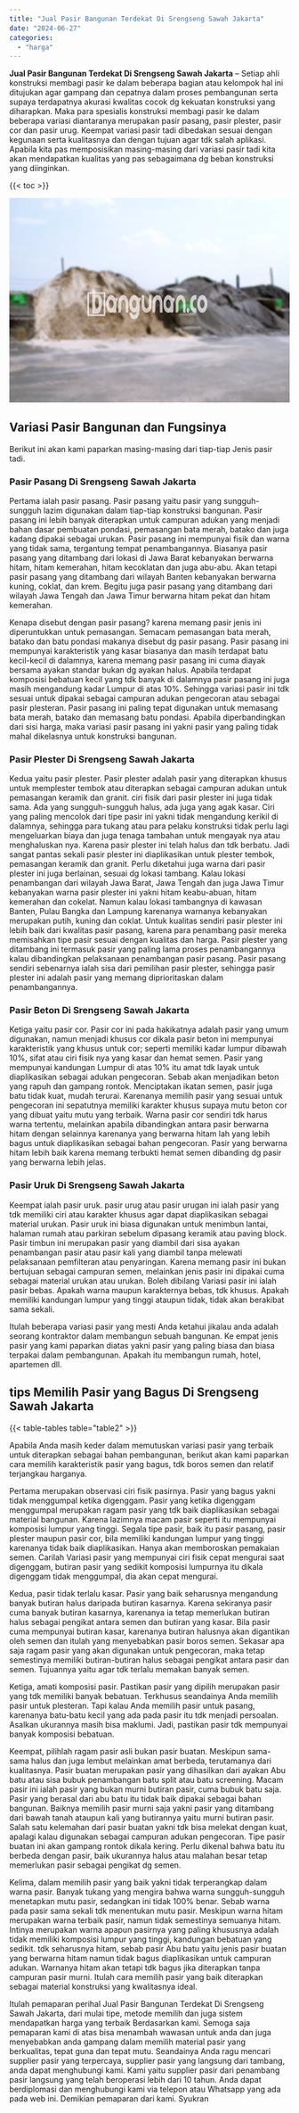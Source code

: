 ```yaml
---
title: "Jual Pasir Bangunan Terdekat Di Srengseng Sawah Jakarta"
date: "2024-06-27"
categories: 
  - "harga"
---
```


**Jual Pasir Bangunan Terdekat Di Srengseng Sawah Jakarta** – Setiap ahli konstruksi membagi pasir ke dalam beberapa bagian atau kelompok hal ini ditujukan agar gampang dan cepatnya dalam proses pembangunan serta supaya terdapatnya akurasi kwalitas cocok dg kekuatan konstruksi yang diharapkan. Maka para spesialis konstruksi membagi pasir ke dalam beberapa variasi diantaranya merupakan pasir pasang, pasir plester, pasir cor dan pasir urug. Keempat variasi pasir tadi dibedakan sesuai dengan kegunaan serta kualitasnya dan dengan tujuan agar tdk salah aplikasi. Apabila kita pas memposisikan masing-masing dari variasi pasir tadi kita akan mendapatkan kualitas yang pas sebagaimana dg beban konstruksi yang diinginkan.

{{< toc >}}

![Jual Pasir Bangunan Terdekat Di Srengseng Sawah Jakarta](/images/jual-pasir-bangunan-07.png)

## Variasi Pasir Bangunan dan Fungsinya

Berikut ini akan kami paparkan masing-masing dari tiap-tiap Jenis pasir tadi.

### Pasir Pasang Di Srengseng Sawah Jakarta

Pertama ialah pasir pasang. Pasir pasang yaitu pasir yang sungguh-sungguh lazim digunakan dalam tiap-tiap konstruksi bangunan. Pasir pasang ini lebih banyak diterapkan untuk campuran adukan yang menjadi bahan dasar pembuatan pondasi, pemasangan bata merah, batako dan juga kadang dipakai sebagai urukan. Pasir pasang ini mempunyai fisik dan warna yang tidak sama, tergantung tempat penambangannya. Biasanya pasir pasang yang ditambang dari lokasi di Jawa Barat kebanyakan berwarna hitam, hitam kemerahan, hitam kecoklatan dan juga abu-abu. Akan tetapi pasir pasang yang ditambang dari wilayah Banten kebanyakan berwarna kuning, coklat, dan krem. Begitu juga pasir pasang yang ditambang dari wilayah Jawa Tengah dan Jawa Timur berwarna hitam pekat dan hitam kemerahan.

Kenapa disebut dengan pasir pasang? karena memang pasir jenis ini diperuntukkan untuk pemasangan. Semacam pemasangan bata merah, batako dan batu pondasi makanya disebut dg pasir pasang. Pasir pasang ini mempunyai karakteristik yang kasar biasanya dan masih terdapat batu kecil-kecil di dalamnya, karena memang pasir pasang ini cuma diayak bersama ayakan standar bukan dg ayakan halus. Apabila terdapat komposisi bebatuan kecil yang tdk banyak di dalamnya pasir pasang ini juga masih mengandung kadar Lumpur di atas 10%. Sehingga variasi pasir ini tdk sesuai untuk dipakai sebagai campuran adukan pengecoran atau sebagai pasir plesteran. Pasir pasang ini paling tepat digunakan untuk memasang bata merah, batako dan memasang batu pondasi. Apabila diperbandingkan dari sisi harga, maka variasi pasir pasang ini yakni pasir yang paling tidak mahal dikelasnya untuk konstruksi bangunan.

### Pasir Plester Di Srengseng Sawah Jakarta

Kedua yaitu pasir plester. Pasir plester adalah pasir yang diterapkan khusus untuk memplester tembok atau diterapkan sebagai campuran adukan untuk pemasangan keramik dan granit. ciri fisik dari pasir plester ini juga tidak sama. Ada yang sungguh-sungguh halus, ada juga yang agak kasar. Ciri yang paling mencolok dari tipe pasir ini yakni tidak mengandung kerikil di dalamnya, sehingga para tukang atau para pelaku konstruksi tidak perlu lagi mengeluarkan biaya dan juga tenaga tambahan untuk mengayak nya atau menghaluskan nya. Karena pasir plester ini telah halus dan tdk berbatu. Jadi sangat pantas sekali pasir plester ini diaplikasikan untuk plester tembok, pemasangan keramik dan granit. Perlu diketahui juga warna dari pasir plester ini juga berlainan, sesuai dg lokasi tambang. Kalau lokasi penambangan dari wilayah Jawa Barat, Jawa Tengah dan juga Jawa Timur kebanyakan warna pasir plester ini yakni hitam keabu-abuan, hitam kemerahan dan cokelat. Namun kalau lokasi tambangnya di kawasan Banten, Pulau Bangka dan Lampung karenanya warnanya kebanyakan merupakan putih, kuning dan coklat. Untuk kualitas sendiri pasir plester ini lebih baik dari kwalitas pasir pasang, karena para penambang pasir mereka memisahkan tipe pasir sesuai dengan kualitas dan harga. Pasir plester yang ditambang ini termasuk pasir yang paling lama proses penambangannya kalau dibandingkan pelaksanaan penambangan pasir pasang. Pasir pasang sendiri sebenarnya ialah sisa dari pemilihan pasir plester, sehingga pasir plester ini adalah pasir yang memang diprioritaskan dalam penambangannya.

### Pasir Beton Di Srengseng Sawah Jakarta

Ketiga yaitu pasir cor. Pasir cor ini pada hakikatnya adalah pasir yang umum digunakan, namun menjadi khusus cor dikala pasir beton ini mempunyai karakteristik yang khusus untuk cor; seperti memiliki kadar lumpur dibawah 10%, sifat atau ciri fisik nya yang kasar dan hemat semen. Pasir yang mempunyai kandungan Lumpur di atas 10% itu amat tdk layak untuk diaplikasikan sebagai adukan pengecoran. Sebab akan menjadikan beton yang rapuh dan gampang rontok. Menciptakan ikatan semen, pasir juga batu tidak kuat, mudah terurai. Karenanya memilih pasir yang sesuai untuk pengecoran ini sepatutnya memiliki karakter khusus supaya mutu beton cor yang dibuat yaitu mutu yang terbaik. Warna pasir cor sendiri tdk harus warna tertentu, melainkan apabila dibandingkan antara pasir berwarna hitam dengan selainnya karenanya yang berwarna hitam lah yang lebih bagus untuk diaplikasikan sebagai bahan pengecoran. Pasir yang berwarna hitam lebih baik karena memang terbukti hemat semen dibanding dg pasir yang berwarna lebih jelas.

### Pasir Uruk Di Srengseng Sawah Jakarta

Keempat ialah pasir uruk. pasir urug atau pasir urugan ini ialah pasir yang tdk memiliki ciri atau karakter khusus agar dapat diaplikasikan sebagai material urukan. Pasir uruk ini biasa digunakan untuk menimbun lantai, halaman rumah atau parkiran sebelum dipasang keramik atau paving block. Pasir timbun ini merupakan pasir yang diambil dari sisa ayakan penambangan pasir atau pasir kali yang diambil tanpa melewati pelaksanaan pemfilteran atau penyaringan. Karena memang pasir ini bukan bertujuan sebagai campuran semen, melainkan jenis pasir ini dipakai cuma sebagai material urukan atau urukan. Boleh dibilang Variasi pasir ini ialah pasir bebas. Apakah warna maupun karakternya bebas, tdk khusus. Apakah memiliki kandungan lumpur yang tinggi ataupun tidak, tidak akan berakibat sama sekali.

Itulah beberapa variasi pasir yang mesti Anda ketahui jikalau anda adalah seorang kontraktor dalam membangun sebuah bangunan. Ke empat jenis pasir yang kami paparkan diatas yakni pasir yang paling biasa dan biasa terpakai dalam pembangunan. Apakah itu membangun rumah, hotel, apartemen dll.

## tips Memilih Pasir yang Bagus Di Srengseng Sawah Jakarta

{{< table-tables table="table2" >}}

Apabila Anda masih keder dalam memutuskan variasi pasir yang terbaik untuk diterapkan sebagai bahan pembangunan, berikut akan kami paparkan cara memilih karakteristik pasir yang bagus, tdk boros semen dan relatif terjangkau harganya.

Pertama merupakan observasi ciri fisik pasirnya. Pasir yang bagus yakni tidak menggumpal ketika digenggam. Pasir yang ketika digenggam menggumpal merupakan ragam pasir yang tdk baik diaplikasikan sebagai material bangunan. Karena lazimnya macam pasir seperti itu mempunyai komposisi lumpur yang tinggi. Segala tipe pasir, baik itu pasir pasang, pasir plester maupun pasir cor, bila memiliki kandungan lumpur yang tinggi karenanya tidak baik diaplikasikan. Hanya akan memboroskan pemakaian semen. Carilah Variasi pasir yang mempunyai ciri fisik cepat mengurai saat digenggam, butiran pasir yang sedikit komposisi lumpurnya itu dikala digenggam tidak menggumpal, dia akan cepat mengurai.

Kedua, pasir tidak terlalu kasar. Pasir yang baik seharusnya mengandung banyak butiran halus daripada butiran kasarnya. Karena sekiranya pasir cuma banyak butiran kasarnya, karenanya ia tetap memerlukan butiran halus sebagai pengikat antara semen dan butiran yang kasar. Bila pasir cuma mempunyai butiran kasar, karenanya butiran halusnya akan digantikan oleh semen dan itulah yang menyebabkan pasir boros semen. Sekasar apa saja ragam pasir yang akan digunakan untuk pengecoran, maka tetap semestinya memiliki butiran-butiran halus sebagai pengikat antara pasir dan semen. Tujuannya yaitu agar tdk terlalu memakan banyak semen.

Ketiga, amati komposisi pasir. Pastikan pasir yang dipilih merupakan pasir yang tdk memiliki banyak bebatuan. Terkhusus seandainya Anda memilih pasir untuk plesteran. Tapi kalau Anda memilih pasir untuk pasang, karenanya batu-batu kecil yang ada pada pasir itu tdk menjadi persoalan. Asalkan ukurannya masih bisa maklumi. Jadi, pastikan pasir tdk mempunyai banyak komposisi bebatuan.

Keempat, pilihlah ragam pasir asli bukan pasir buatan. Meskipun sama-sama halus dan juga lembut melainkan amat berbeda, terutamanya dari kualitasnya. Pasir buatan merupakan pasir yang dihasilkan dari ayakan Abu batu atau sisa bubuk penambangan batu split atau batu screening. Macam pasir ini ialah pasir yang bukan murni butiran pasir, cuma bubuk batu saja. Pasir yang berasal dari abu batu itu tidak baik dipakai sebagai bahan bangunan. Baiknya memilih pasir murni saja yakni pasir yang ditambang dari bawah tanah ataupun kali yang butirannya yaitu murni butiran pasir. Salah satu kelemahan dari pasir buatan yakni tdk bisa melekat dengan kuat, apalagi kalau digunakan sebagai campuran adukan pengecoran. Tipe pasir buatan ini akan gampang rontok dikala kering. Perlu dikenal bahwa batu itu berbeda dengan pasir, baik ukurannya halus atau malahan besar tetap memerlukan pasir sebagai pengikat dg semen.

Kelima, dalam memilih pasir yang baik yakni tidak terperangkap dalam warna pasir. Banyak tukang yang mengira bahwa warna sungguh-sungguh menetapkan mutu pasir, sedangkan ini tidak 100% benar. Sebab warna pada pasir sama sekali tdk menentukan mutu pasir. Meskipun warna hitam merupakan warna terbaik pasir, namun tidak semestinya semuanya hitam. Intinya merupakan warna apapun pasirnya yang paling khususnya adalah tidak memiliki komposisi lumpur yang tinggi, kandungan bebatuan yang sedikit. tdk seharusnya hitam, sebab pasir Abu batu yaitu jenis pasir buatan yang berwarna hitam namun tidak bagus diaplikasikan untuk campuran adukan. Warnanya hitam akan tetapi tdk bagus jika diterapkan tanpa campuran pasir murni. Itulah cara memilih pasir yang baik diterapkan sebagai material konstruksi yang kwalitasnya ideal.

Itulah pemaparan perihal Jual Pasir Bangunan Terdekat Di Srengseng Sawah Jakarta, dari mulai tipe, metode memilih dan juga sistem mendapatkan harga yang terbaik Berdasarkan kami. Semoga saja pemaparan kami di atas bisa menambah wawasan untuk anda dan juga menyebabkan anda gampang dalam memilih material pasir yang berkualitas, tepat guna dan tepat mutu. Seandainya Anda ragu mencari supplier pasir yang terpercaya, supplier pasir yang langsung dari tambang, anda dapat menghubungi kami. Kami yaitu supplier pasir dari penambang pasir langsung yang telah beroperasi lebih dari 10 tahun. Anda dapat berdiplomasi dan menghubungi kami via telepon atau Whatsapp yang ada pada web ini. Demikian pemaparan dari kami. Syukran
